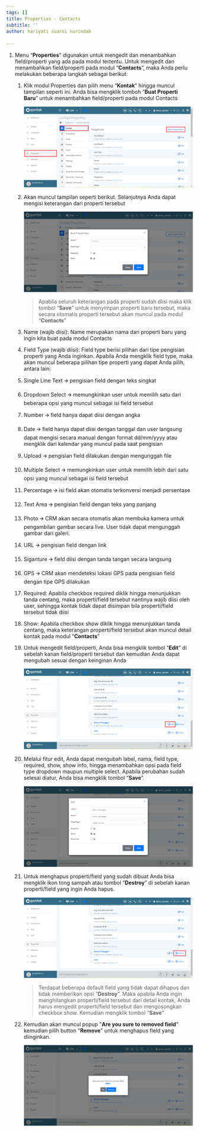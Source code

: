 ```yaml
---
tags: []
title: Properties - Contacts
subtitle: ''
author: hariyati suarni nurindah

---
```


1. Menu “**Properties**” digunakan untuk mengedit dan menambahkan field/properti yang ada pada modul tertentu. Untuk mengedit dan menambahkan field/properti pada modul “**Contacts**”, maka Anda perlu melakukan beberapa langkah sebagai berikut:
    1. Klik modul Properties dan pilih menu “**Kontak**” hingga muncul tampilan seperti ini. Anda bisa mengklik tomboh “**Buat Properti Baru**” untuk menambahkan field/properti pada modul Contacts

       ![](/uploads/properties-kontak1.PNG)
    2. Akan muncul tampilan seperti berikut. Selanjutnya Anda dapat mengisi keterangan dari properti tersebut

       ![](/uploads/properties-kontak2.PNG)

       > Apabila seluruh keterangan pada properti sudah diisi maka klik tombol “**Save**” untuk menyimpan properti baru tersebut, maka secara otomatis properti tersebut akan muncul pada modul “**Contacts**”
    3. Name (wajib diisi): Name merupakan nama dari properti baru yang ingin kita buat pada modul Contacts
    4. Field Type (wajib diisi): Field type berisi pilihan dari tipe pengisian properti yang Anda inginkan. Apabila Anda mengklik field type, maka akan muncul beberapa pilihan tipe properti yang dapat Anda pilih, antara lain:
    5. Single Line Text 🡪 pengisian field dengan teks singkat
    6. Dropdown Select 🡪 memungkinkan user untuk memilih satu dari beberapa opsi yang muncul sebagai isi field tersebut
    7. Number 🡪 field hanya dapat diisi dengan angka
    8. Date 🡪 field hanya dapat diisi dengan tanggal dan user langsung dapat mengisi secara manual dengan format dd/mm/yyyy atau mengklik dari kalendar yang muncul pada saat pengisian
    9. Upload 🡪 pengisian field dilakukan dengan mengunggah file
   10. Multiple Select 🡪 memungkinkan user untuk memilih lebih dari satu opsi yang muncul sebagai isi field tersebut
   11. Percentage 🡪 isi field akan otomatis terkonversi menjadi persentase
   12. Text Area 🡪 pengisian field dengan teks yang panjang
   13. Photo 🡪 CRM akan secara otomatis akan membuka kamera untuk pengambilan gambar secara live. User tidak dapat mengunggah gambar dari galeri.
   14. URL 🡪 pengisian field dengan link
   15. Siganture 🡪 field diisi dengan tanda tangan secara langsung
   16. GPS 🡪 CRM akan mendeteksi lokasi GPS pada pengisian field dengan tipe GPS dilakukan
   17. Required: Apabila checkbox required diklik hingga menunjukkan tanda centang, maka properti/field tersebut nantinya wajib diisi oleh user, sehingga kontak tidak dapat disimpan bila properti/field tersebut tidak diisi
   18. Show: Apabila checkbox show diklik hingga menunjukkan tanda centang, maka keterangan properti/field tersebut akan muncul detail kontak pada modul “**Contacts**”
   19. Untuk mengedit field/properti, Anda bisa mengklik tombol “**Edit**” di sebelah kanan field/properti tersebut dan kemudian Anda dapat mengubah sesuai dengan keinginan Anda

       ![](/uploads/properties-kontak4.PNG)
   20. Melalui fitur edit, Anda dapat mengubah label, nama, field type, required, show, show info, hingga menambahkan opsi pada field type dropdown maupun multiple select. Apabila perubahan sudah selesai diatur, Anda bisa mengklik tombol “**Save**”.

       ![](/uploads/properties-kontak5.PNG)
   21. Untuk menghapus properti/field yang sudah dibuat Anda bisa mengklik ikon tong sampah atau tombol “**Destroy**” di sebelah kanan properti/field yang ingin Anda hapus.

       ![](/uploads/properties-kontak6.PNG)

       > Terdapat beberapa default field yang tidak dapat dihapus dan tidak memberikan opsi “**Destroy**”. Maka apabila Anda ingin menghilangkan properti/field tersebut dari detail kontak, Anda harus mengedit properti/field tersebut dan mengosongkan checkbox show. Kemudian mengklik tombol “**Save**”
   22. Kemudian akan muncul popup "**Are you sure to removed field**" kemudian pilih button "**Remove**" untuk menghapus field yang diinginkan.

       ![](/uploads/properties-kontak7.PNG)